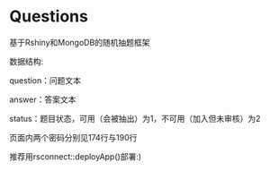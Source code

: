 # Questions
基于Rshiny和MongoDB的随机抽题框架

数据结构:

question：问题文本

answer：答案文本

status：题目状态，可用（会被抽出）为1，不可用（加入但未审核）为2

页面内两个密码分别见174行与190行

推荐用rsconnect::deployApp()部署:)
